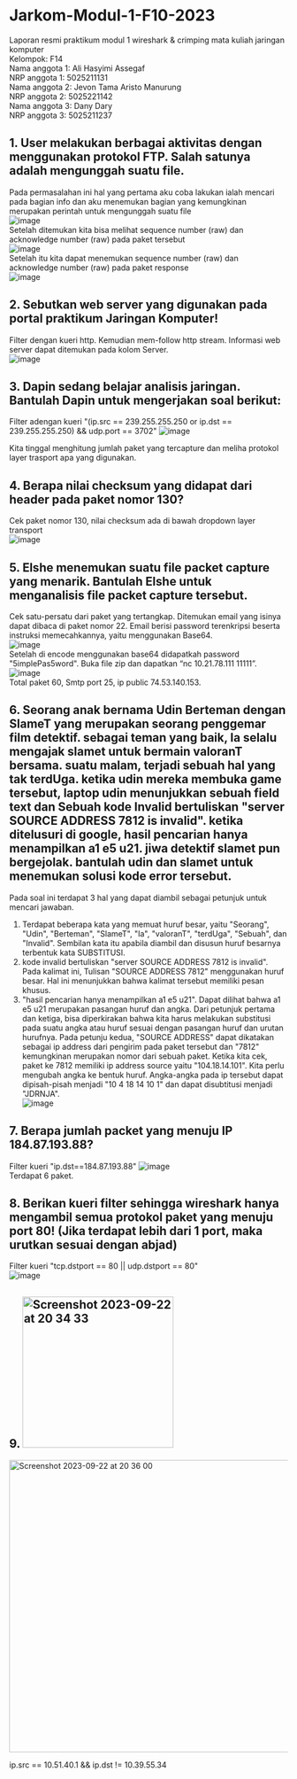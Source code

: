 # Jarkom-Modul-1-F10-2023
Laporan resmi praktikum modul 1 wireshark &amp; crimping mata kuliah jaringan komputer <br />
Kelompok: F14 <br />
Nama anggota 1: Ali Hasyimi Assegaf <br />
NRP anggota 1: 5025211131 <br />
Nama anggota 2: Jevon Tama Aristo Manurung <br />
NRP anggota 2: 5025221142 <br />
Nama anggota 3: Dany Dary <br />
NRP anggota 3: 5025211237 <br />

## 1. User melakukan berbagai aktivitas dengan menggunakan protokol FTP. Salah satunya adalah mengunggah suatu file.
Pada permasalahan ini hal yang pertama aku coba lakukan ialah mencari pada bagian info dan aku menemukan bagian yang kemungkinan merupakan perintah untuk mengunggah suatu file<br />
![image](https://github.com/hasimiali/PBKK-latihan/assets/34941761/6a42cfc5-1f35-40d0-8924-54239fb707e8)<br />
Setelah ditemukan kita bisa melihat sequence number (raw) dan acknowledge number (raw) pada paket tersebut<br />
![image](https://github.com/hasimiali/PBKK-latihan/assets/34941761/68fadb78-ccc4-445c-b40d-e9c1a84cf5be)
<br />
Setelah itu kita dapat menemukan sequence number (raw) dan acknowledge number (raw) pada paket response<br />
![image](https://github.com/hasimiali/PBKK-latihan/assets/34941761/13aed85c-e92d-4217-9da7-412137e0b0af)<br />

## 2. Sebutkan web server yang digunakan pada portal praktikum Jaringan Komputer!
Filter dengan kueri http. Kemudian mem-follow http stream. Informasi web server dapat ditemukan pada kolom Server.<br />
![image](https://github.com/hasimiali/PBKK-latihan/assets/34941761/f53fa2ff-64c1-4df2-a9f4-583585405858)<br />

## 3. Dapin sedang belajar analisis jaringan. Bantulah Dapin untuk mengerjakan soal berikut:
Filter adengan kueri "(ip.src == 239.255.255.250 or ip.dst == 239.255.255.250) && udp.port == 3702"
![image](https://github.com/hasimiali/PBKK-latihan/assets/34941761/ac187d89-cafe-487c-ae87-191daef59078)
<br />

Kita tinggal menghitung jumlah paket yang tercapture dan meliha protokol layer trasport apa yang digunakan.

## 4. Berapa nilai checksum yang didapat dari header pada paket nomor 130?
Cek paket nomor 130, nilai checksum ada di bawah dropdown layer transport <br />
![image](https://github.com/hasimiali/PBKK-latihan/assets/34941761/a10da933-c0db-4f7e-96aa-847d1100a35a)<br />

## 5. Elshe menemukan suatu file packet capture yang menarik. Bantulah Elshe untuk menganalisis file packet capture tersebut.
Cek satu-persatu dari paket yang tertangkap. Ditemukan email yang isinya dapat dibaca di paket nomor 22. Email berisi password terenkripsi beserta instruksi memecahkannya, yaitu menggunakan Base64.<br />
![image](https://github.com/hasimiali/PBKK-latihan/assets/34941761/d5e3f14a-2f8d-4a44-a7ea-677c07009d2e)<br />
Setelah di encode menggunakan base64 didapatkah password "5implePas5word". Buka file zip dan dapatkan “nc 10.21.78.111 11111”.
![image](https://github.com/hasimiali/PBKK-latihan/assets/34941761/d4c30384-406c-4ff2-9e6e-67ee1d27b6b8)<br />
Total paket 60, Smtp port 25, ip public 74.53.140.153.

## 6. Seorang anak bernama Udin Berteman dengan SlameT yang merupakan seorang penggemar film detektif. sebagai teman yang baik, Ia selalu mengajak slamet untuk bermain valoranT bersama. suatu malam, terjadi sebuah hal yang tak terdUga. ketika udin mereka membuka game tersebut, laptop udin menunjukkan sebuah field text dan Sebuah kode Invalid bertuliskan "server SOURCE ADDRESS 7812 is invalid". ketika ditelusuri di google, hasil pencarian hanya menampilkan a1 e5 u21. jiwa detektif slamet pun bergejolak. bantulah udin dan slamet untuk menemukan solusi kode error tersebut.

Pada soal ini terdapat 3 hal yang dapat diambil sebagai petunjuk untuk mencari jawaban.
1. Terdapat beberapa kata yang memuat huruf besar, yaitu "Seorang", "Udin", "Berteman", "SlameT", "Ia", "valoranT", "terdUga", "Sebuah", dan "Invalid". Sembilan kata itu apabila diambil dan disusun huruf besarnya terbentuk kata SUBSTITUSI.
2. kode invalid bertuliskan "server SOURCE ADDRESS 7812 is invalid". Pada kalimat ini, Tulisan "SOURCE ADDRESS 7812" menggunakan huruf besar. Hal ini menunjukkan bahwa kalimat tersebut memiliki pesan khusus.
3. "hasil pencarian hanya menampilkan a1 e5 u21". Dapat dilihat bahwa a1 e5 u21 merupakan pasangan huruf dan angka.
Dari petunjuk pertama dan ketiga, bisa diperkirakan bahwa kita harus melakukan substitusi pada suatu angka atau huruf sesuai dengan pasangan huruf dan urutan hurufnya. Pada petunju kedua, "SOURCE ADDRESS" dapat dikatakan sebagai ip address dari pengirim pada paket tersebut dan "7812" kemungkinan merupakan nomor dari sebuah paket. Ketika kita cek, paket ke 7812 memiliki ip address source yaitu "104.18.14.101". Kita perlu mengubah angka ke bentuk huruf. Angka-angka pada ip tersebut dapat dipisah-pisah menjadi "10 4 18 14 10 1" dan dapat disubtitusi menjadi "JDRNJA".<br />
![image](https://github.com/hasimiali/PBKK-latihan/assets/34941761/237a01ce-812c-42df-b6f6-4795da7b9732)<br />

## 7. Berapa jumlah packet yang menuju IP 184.87.193.88?
Filter kueri "ip.dst==184.87.193.88"
![image](https://github.com/hasimiali/PBKK-latihan/assets/34941761/26500389-3d3b-470b-a7dc-a4f50f4583cb)<br />
Terdapat 6 paket.

## 8. Berikan kueri filter sehingga wireshark hanya mengambil semua protokol paket yang menuju port 80! (Jika terdapat lebih dari 1 port, maka urutkan sesuai dengan abjad)
Filter kueri "tcp.dstport == 80 || udp.dstport == 80"<br />
![image](https://github.com/hasimiali/PBKK-latihan/assets/34941761/30161985-8c15-4b94-a34c-a0d66c41e63d)<br />

## 9. <img width="273" alt="Screenshot 2023-09-22 at 20 34 33" src="https://github.com/hasimiali/Jarkom-Modul-1-F14-2023/assets/114007555/3913476f-4282-46f4-b9b2-f5036c5b9898">

<img width="528" alt="Screenshot 2023-09-22 at 20 36 00" src="https://github.com/hasimiali/Jarkom-Modul-1-F14-2023/assets/114007555/91f3a295-a47f-47d2-8fd1-e121fd2d51d1">


ip.src == 10.51.40.1 && ip.dst != 10.39.55.34


